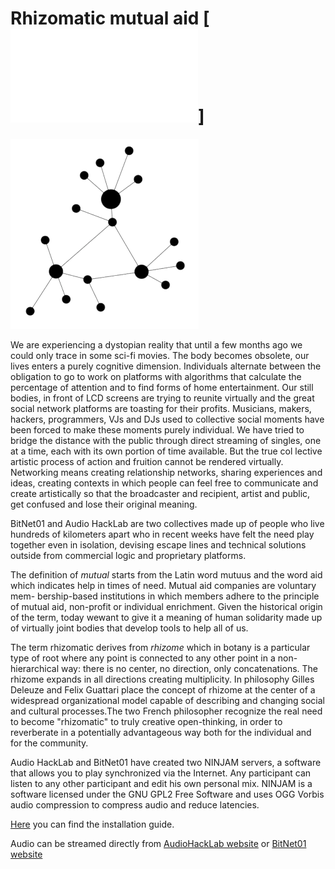 # Rhizomatic mutual aid [![italian](mutuo_soccorso_rizomatico.md)]

![mutuo-soccorso-rizomatico](mutuo-soccorso-rizomatico.png)

We are experiencing a dystopian reality that until a few months ago we could only
trace in some sci-fi movies.
The body becomes obsolete, our lives enters a purely cognitive dimension. Individuals alternate between the obligation to go to work on platforms with algorithms that calculate the percentage of attention and to find forms of home entertainment.
Our still bodies, in front of LCD screens are trying to reunite virtually and the great social network platforms are toasting for their profits.
Musicians, makers, hackers, programmers, VJs and DJs used to collective social moments have been forced to make these moments purely individual.
We have tried to bridge the distance with the public through direct streaming of
singles, one at a time, each with its own portion of time available. But the true col
lective artistic process of action and fruition cannot be rendered virtually.
Networking means creating relationship networks, sharing experiences and ideas,
creating contexts in which people can feel free to communicate and create artistically so that the broadcaster and recipient, artist and public, get confused and lose their original meaning.

BitNet01 and Audio HackLab are two collectives made up of people who live hundreds of kilometers apart who in recent weeks have felt the need play together even in isolation, devising escape lines and technical solutions outside from commercial logic and proprietary platforms.

The definition of _mutual_ starts from the Latin word mutuus and the word aid which indicates help in times of need. Mutual aid companies are voluntary mem-
bership-based institutions in which members adhere to the principle of mutual aid, non-profit or individual enrichment. Given the historical origin of the term, today wewant to give it a meaning of human solidarity made up of virtually joint bodies that develop tools to help all of us.

The term rhizomatic derives from _rhizome_ which in botany is a particular type of root where any point is connected to any other point in a non-hierarchical way:
there is no center, no direction, only concatenations. The rhizome expands in all directions creating multiplicity. In philosophy Gilles Deleuze and Felix
Guattari place the concept of rhizome at the center of a widespread organizational model capable of describing and changing social and cultural processes.The two French philosopher recognize the real need to become "rhizomatic" to truly creative open-thinking, in order to reverberate in a potentially advantageous way both for the individual and for the community.

Audio HackLab and BitNet01 have created two NINJAM servers, a software that allows you to play synchronized via the Internet. Any participant can listen to any other participant and edit his own personal mix. NINJAM is a software licensed under the GNU GPL2 Free Software and uses
OGG Vorbis audio compression to compress audio and reduce latencies.

[Here](ninjam/installation_english.md) you can find the installation guide.

Audio can be streamed directly from [AudioHackLab website](https://audiohacklab.org/live/) or [BitNet01 website](https://bit-01.net/live/)
